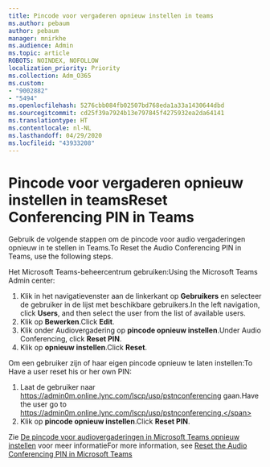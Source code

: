 ```yaml
---
title: Pincode voor vergaderen opnieuw instellen in teams
ms.author: pebaum
author: pebaum
manager: mnirkhe
ms.audience: Admin
ms.topic: article
ROBOTS: NOINDEX, NOFOLLOW
localization_priority: Priority
ms.collection: Adm_O365
ms.custom:
- "9002882"
- "5494"
ms.openlocfilehash: 5276cbb084fb02507bd768eda1a33a1430644dbd
ms.sourcegitcommit: cd25f39a7924b13e797845f4275932ea2da64141
ms.translationtype: HT
ms.contentlocale: nl-NL
ms.lasthandoff: 04/29/2020
ms.locfileid: "43933208"
---
```

# <a name="reset-conferencing-pin-in-teams"></a><span data-ttu-id="9c08f-102">Pincode voor vergaderen opnieuw instellen in teams</span><span class="sxs-lookup"><span data-stu-id="9c08f-102">Reset Conferencing PIN in Teams</span></span>

<span data-ttu-id="9c08f-103">Gebruik de volgende stappen om de pincode voor audio vergaderingen opnieuw in te stellen in Teams.</span><span class="sxs-lookup"><span data-stu-id="9c08f-103">To Reset the Audio Conferencing PIN in Teams, use the following steps.</span></span>  

<span data-ttu-id="9c08f-104">Het Microsoft Teams-beheercentrum gebruiken:</span><span class="sxs-lookup"><span data-stu-id="9c08f-104">Using the Microsoft Teams Admin center:</span></span>

1. <span data-ttu-id="9c08f-105">Klik in het navigatievenster aan de linkerkant op **Gebruikers** en selecteer de gebruiker in de lijst met beschikbare gebruikers.</span><span class="sxs-lookup"><span data-stu-id="9c08f-105">In the left navigation, click **Users**, and then select the user from the list of available users.</span></span>
2. <span data-ttu-id="9c08f-106">Klik op **Bewerken**.</span><span class="sxs-lookup"><span data-stu-id="9c08f-106">Click **Edit**.</span></span>
3. <span data-ttu-id="9c08f-107">Klik onder Audiovergadering op **pincode opnieuw instellen**.</span><span class="sxs-lookup"><span data-stu-id="9c08f-107">Under Audio Conferencing, click **Reset PIN**.</span></span>
4. <span data-ttu-id="9c08f-108">Klik op **opnieuw instellen**.</span><span class="sxs-lookup"><span data-stu-id="9c08f-108">Click **Reset**.</span></span>

<span data-ttu-id="9c08f-109">Om een gebruiker zijn of haar eigen pincode opnieuw te laten instellen:</span><span class="sxs-lookup"><span data-stu-id="9c08f-109">To Have a user reset his or her own PIN:</span></span>
1. <span data-ttu-id="9c08f-110">Laat de gebruiker naar https://admin0m.online.lync.com/lscp/usp/pstnconferencing gaan.</span><span class="sxs-lookup"><span data-stu-id="9c08f-110">Have the user go to https://admin0m.online.lync.com/lscp/usp/pstnconferencing.</span></span>
2. <span data-ttu-id="9c08f-111">Klik op **pincode opnieuw instellen**.</span><span class="sxs-lookup"><span data-stu-id="9c08f-111">Click **Reset PIN**.</span></span>

<span data-ttu-id="9c08f-112">Zie [De pincode voor audiovergaderingen in Microsoft Teams opnieuw instellen](https://docs.microsoft.com/microsoftteams/reset-the-audio-conferencing-pin-in-teams) voor meer informatie</span><span class="sxs-lookup"><span data-stu-id="9c08f-112">For more information, see [Reset the Audio Conferencing PIN in Microsoft Teams](https://docs.microsoft.com/microsoftteams/reset-the-audio-conferencing-pin-in-teams)</span></span>
